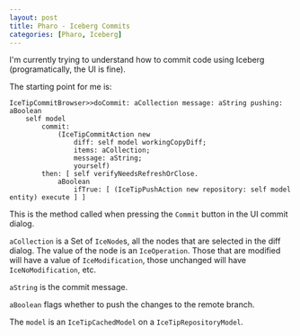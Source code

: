 ```yaml
---
layout: post
title: Pharo - Iceberg Commits
categories: [Pharo, Iceberg]
---
```


I'm currently trying to understand how to commit code using Iceberg (programatically, the UI is fine).

The starting point for me is:

```
IceTipCommitBrowser>>doCommit: aCollection message: aString pushing: aBoolean
	self model
		commit:
			(IceTipCommitAction new
				diff: self model workingCopyDiff;
				items: aCollection;
				message: aString;
				yourself)
		then: [ self verifyNeedsRefreshOrClose.
			aBoolean
				ifTrue: [ (IceTipPushAction new repository: self model entity) execute ] ]
```

This is the method called when pressing the `Commit` button in the UI commit dialog.

`aCollection` is a Set of `IceNode`s, all the nodes that are selected in the diff dialog.  The value of the node is an `IceOperation`.  Those that are modified will have a value of `IceModification`, those unchanged will have `IceNoModification`, etc.

`aString` is the commit message.

`aBoolean` flags whether to push the changes to the remote branch.

The `model` is an `IceTipCachedModel` on a `IceTipRepositoryModel`.
